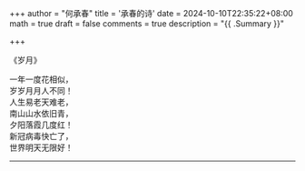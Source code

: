 +++
author = "何承春"
title = '承春的诗'
date = 2024-10-10T22:35:22+08:00
math = true 
draft = false
comments = true
description = "{{ .Summary }}"

+++

《岁月》

一年一度花相似， <br>
岁岁月月人不同！ <br>
人生易老天难老， <br>
南山山水依旧青， <br>
夕阳落霞几度红！ <br>
新冠病毒快亡了， <br>
世界明天无限好！ <br>

---

